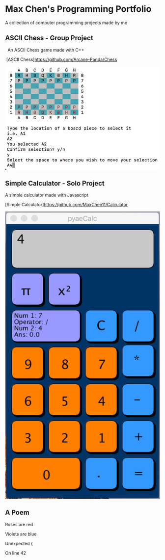 # Max Chen's Programming Portfolio

A collection of computer programming projects made by me

## ASCII Chess - Group Project
  An ASCII Chess game made with C++
   
  [ASCII Chess]https://github.com/Arcane-Panda/Chess
  
  ![Source Code](https://github.com/MaxChen11/MaxProgrammingPortfolio/blob/master/Chess.jpg)
  
## Simple Calculator - Solo Project
  A simple calculator made with Javascript
  
  [Simple Calculator]https://github.com/MaxChen11/Calculator
  
  ![Source Code](https://github.com/MaxChen11/MaxProgrammingPortfolio/blob/master/pyaeCalc.jpg)

## A Poem

  Roses are red
  
  Violets are blue
  
  Unexpected {
  
  On line 42
